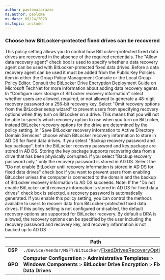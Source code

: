 ```yaml
---
author: paolomatarazzo
ms.author: paoloma
ms.date: 09/24/2023
ms.topic: include
---
```


### Choose how BitLocker-protected fixed drives can be recovered

This policy setting allows you to control how BitLocker-protected fixed data drives are recovered in the absence of the required credentials. The "Allow data recovery agent" check box is used to specify whether a data recovery agent can be used with BitLocker-protected fixed data drives. Before a data recovery agent can be used it must be added from the Public Key Policies item in either the Group Policy Management Console or the Local Group Policy Editor. Consult the BitLocker Drive Encryption Deployment Guide on Microsoft TechNet for more information about adding data recovery agents. In "Configure user storage of BitLocker recovery information" select whether users are allowed, required, or not allowed to generate a 48-digit recovery password or a 256-bit recovery key. Select "Omit recovery options from the BitLocker setup wizard" to prevent users from specifying recovery options when they turn on BitLocker on a drive. This means that you will not be able to specify which recovery option to use when you turn on BitLocker, instead BitLocker recovery options for the drive are determined by the policy setting. In "Save BitLocker recovery information to Active Directory Domain Services" choose which BitLocker recovery information to store in AD DS for fixed data drives. If you select "Backup recovery password and key package", both the BitLocker recovery password and key package are stored in AD DS. Storing the key package supports recovering data from a drive that has been physically corrupted. If you select "Backup recovery password only," only the recovery password is stored in AD DS. Select the "Do not enable BitLocker until recovery information is stored in AD DS for fixed data drives" check box if you want to prevent users from enabling BitLocker unless the computer is connected to the domain and the backup of BitLocker recovery information to AD DS succeeds. Note: If the "Do not enable BitLocker until recovery information is stored in AD DS for fixed data drives" check box is selected, a recovery password is automatically generated. If you enable this policy setting, you can control the methods available to users to recover data from BitLocker-protected fixed data drives. If this policy setting is not configured or disabled, the default recovery options are supported for BitLocker recovery. By default a DRA is allowed, the recovery options can be specified by the user including the recovery password and recovery key, and recovery information is not backed up to AD DS

|  | Path |
|--|--|
| **CSP** | `./Device/Vendor/MSFT/BitLocker/`[FixedDrivesRecoveryOptions](/windows/client-management/mdm/bitlocker-csp#fixeddrivesrecoveryoptions) |
| **GPO** | **Computer Configuration** > **Administrative Templates** > **Windows Components** > **BitLocker Drive Encryption** > **Fixed Data Drives** |
